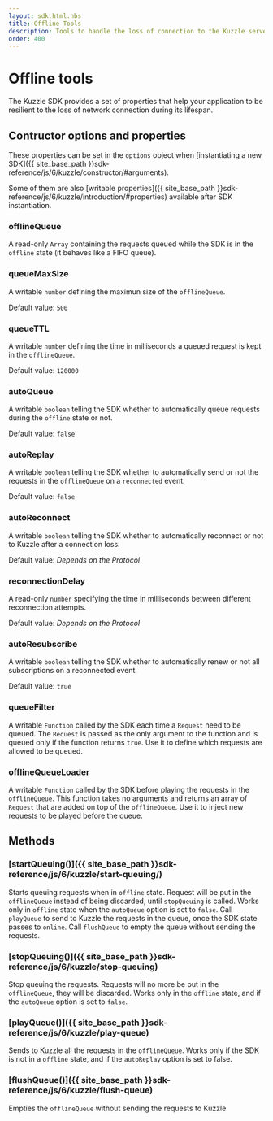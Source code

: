 ```yaml
---
layout: sdk.html.hbs
title: Offline Tools
description: Tools to handle the loss of connection to the Kuzzle server
order: 400
---
```


# Offline tools

The Kuzzle SDK provides a set of properties that help your application to be resilient to the loss of network connection
during its lifespan. 

## Contructor options and properties

These properties can be set in the `options` object when [instantiating a new SDK]({{ site_base_path }}sdk-reference/js/6/kuzzle/constructor/#arguments).  

Some of them are also [writable properties]({{ site_base_path }}sdk-reference/js/6/kuzzle/introduction/#properties) available after SDK instantiation.

### offlineQueue

A read-only `Array` containing the requests queued while the SDK is in the `offline` state (it behaves like a FIFO queue).

### queueMaxSize

A writable `number` defining the maximun size of the `offlineQueue`.

Default value: `500`

### queueTTL

A writable `number` defining the time in milliseconds a queued request is kept in the `offlineQueue`.

Default value: `120000`

### autoQueue

A writable `boolean` telling the SDK whether to automatically queue requests during the `offline` state or not.

Default value: `false`

### autoReplay

A writable `boolean` telling the SDK whether to automatically send or not the requests in the `offlineQueue` on a
`reconnected` event.

Default value: `false`

### autoReconnect

A writable `boolean` telling the SDK whether to automatically reconnect or not to Kuzzle after a connection loss.

Default value: *Depends on the Protocol*

### reconnectionDelay 	

A read-only `number` specifying the time in milliseconds between different reconnection attempts.

Default value: *Depends on the Protocol*

### autoResubscribe

A writable `boolean` telling the SDK whether to automatically renew or not all subscriptions on a reconnected event.

Default value: `true`

### queueFilter

A writable `Function` called by the SDK each time a `Request` need to be queued. The `Request` is passed as the only argument
to the function and is queued only if the function returns `true`. Use it to define which requests are allowed to be queued.

### offlineQueueLoader

A writable `Function` called by the SDK before playing the requests in the `offlineQueue`. This function takes no arguments
and returns an array of `Request` that are added on top of the `offlineQueue`. Use it to inject new requests to be played
before the queue.

## Methods

### [startQueuing()]({{ site_base_path }}sdk-reference/js/6/kuzzle/start-queuing/)

Starts queuing requests when in `offline` state. Request will be put in the `offlineQueue` instead of being discarded, until `stopQueuing` is called.
Works only in `offline` state when the `autoQueue` option is set to `false`. Call `playQueue` to send to Kuzzle the
requests in the queue, once the SDK state passes to `online`. Call `flushQueue` to empty the queue without sending the requests.

### [stopQueuing()]({{ site_base_path }}sdk-reference/js/6/kuzzle/stop-queuing)

Stop queuing the requests. Requests will no more be put in the `offlineQueue`, they will be discarded.
Works only in the `offline` state, and if the `autoQueue` option is set to `false`.

### [playQueue()]({{ site_base_path }}sdk-reference/js/6/kuzzle/play-queue)

Sends to Kuzzle all the requests in the `offlineQueue`. Works only if the SDK is not in a `offline` state, and if the 
`autoReplay` option is set to false.

### [flushQueue()]({{ site_base_path }}sdk-reference/js/6/kuzzle/flush-queue)

Empties the `offlineQueue` without sending the requests to Kuzzle.
